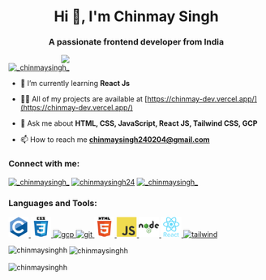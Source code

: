 <h1 align="center">Hi 👋, I'm Chinmay Singh</h1>
<h3 align="center">A passionate frontend developer from India</h3>
<img align="right" alt"coding" width="400" src="https://camo.githubusercontent.com/7de37139d0b4c1ce40865e799b446c0e963a3dd8fb68d239707237c40604fa3d/68747470733a2f2f63646e2e6472696262626c652e636f6d2f75736572732f3733303730332f73637265656e73686f74732f363538313234332f6176656e746f2e676966">


<p align="left"> <a href="https://twitter.com/_chinmaysingh_" target="blank"><img src="https://img.shields.io/twitter/follow/_chinmaysingh_?logo=twitter&style=for-the-badge" alt="_chinmaysingh_" /></a> </p>

- 🌱 I’m currently learning **React Js**

- 👨‍💻 All of my projects are available at [https://chinmay-dev.vercel.app/](https://chinmay-dev.vercel.app/)

- 💬 Ask me about **HTML, CSS, JavaScript, React JS, Tailwind CSS, GCP**

- 📫 How to reach me **chinmaysingh240204@gmail.com**

<h3 align="left">Connect with me:</h3>
<p align="left">
<a href="https://twitter.com/_chinmaysingh_" target="blank"><img align="center" src="https://raw.githubusercontent.com/rahuldkjain/github-profile-readme-generator/master/src/images/icons/Social/twitter.svg" alt="_chinmaysingh_" height="30" width="40" /></a>
<a href="https://linkedin.com/in/chinmaysingh24" target="blank"><img align="center" src="https://raw.githubusercontent.com/rahuldkjain/github-profile-readme-generator/master/src/images/icons/Social/linked-in-alt.svg" alt="chinmaysingh24" height="30" width="40" /></a>
<a href="https://instagram.com/_chinmaysingh_" target="blank"><img align="center" src="https://raw.githubusercontent.com/rahuldkjain/github-profile-readme-generator/master/src/images/icons/Social/instagram.svg" alt="_chinmaysingh_" height="30" width="40" /></a>
</p>

<h3 align="left">Languages and Tools:</h3>
<p align="left"> <a href="https://www.cprogramming.com/" target="_blank" rel="noreferrer"> <img src="https://raw.githubusercontent.com/devicons/devicon/master/icons/c/c-original.svg" alt="c" width="40" height="40"/> </a> <a href="https://www.w3schools.com/css/" target="_blank" rel="noreferrer"> <img src="https://raw.githubusercontent.com/devicons/devicon/master/icons/css3/css3-original-wordmark.svg" alt="css3" width="40" height="40"/> </a> <a href="https://cloud.google.com" target="_blank" rel="noreferrer"> <img src="https://www.vectorlogo.zone/logos/google_cloud/google_cloud-icon.svg" alt="gcp" width="40" height="40"/> </a> <a href="https://git-scm.com/" target="_blank" rel="noreferrer"> <img src="https://www.vectorlogo.zone/logos/git-scm/git-scm-icon.svg" alt="git" width="40" height="40"/> </a> <a href="https://www.w3.org/html/" target="_blank" rel="noreferrer"> <img src="https://raw.githubusercontent.com/devicons/devicon/master/icons/html5/html5-original-wordmark.svg" alt="html5" width="40" height="40"/> </a> <a href="https://developer.mozilla.org/en-US/docs/Web/JavaScript" target="_blank" rel="noreferrer"> <img src="https://raw.githubusercontent.com/devicons/devicon/master/icons/javascript/javascript-original.svg" alt="javascript" width="40" height="40"/> </a> <a href="https://nodejs.org" target="_blank" rel="noreferrer"> <img src="https://raw.githubusercontent.com/devicons/devicon/master/icons/nodejs/nodejs-original-wordmark.svg" alt="nodejs" width="40" height="40"/> </a> <a href="https://reactjs.org/" target="_blank" rel="noreferrer"> <img src="https://raw.githubusercontent.com/devicons/devicon/master/icons/react/react-original-wordmark.svg" alt="react" width="40" height="40"/> </a> <a href="https://tailwindcss.com/" target="_blank" rel="noreferrer"> <img src="https://www.vectorlogo.zone/logos/tailwindcss/tailwindcss-icon.svg" alt="tailwind" width="40" height="40"/> </a> </p>

<p><img align="left" src="https://github-readme-stats.vercel.app/api/top-langs?username=chinmaysinghh&show_icons=true&locale=en&layout=compact" alt="chinmaysinghh" /></p>

<p>&nbsp;<img align="center" src="https://github-readme-stats.vercel.app/api?username=chinmaysinghh&show_icons=true&locale=en" alt="chinmaysinghh" /></p>

<p><img align="center" src="https://github-readme-streak-stats.herokuapp.com/?user=chinmaysinghh&" alt="chinmaysinghh" /></p>
